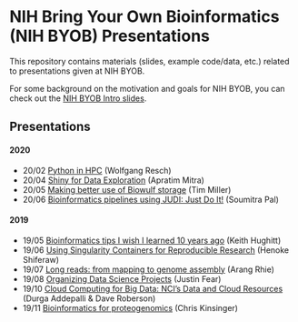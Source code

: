 # NIH Bring Your Own Bioinformatics (NIH BYOB) Presentations

This repository contains materials (slides, example code/data, etc.) related to
presentations given at NIH BYOB.

For some background on the motivation and goals for NIH BYOB, you can check out the 
[NIH BYOB Intro slides](https://khughitt.github.io/nih-byob-intro/#1).

## Presentations

#### 2020

- 20/02 [Python in HPC](2020/02_python-in-hpc) (Wolfgang Resch)
- 20/04 [Shiny for Data Exploration](2020/04_shiny-for-data-exploration) (Apratim Mitra)
- 20/05 [Making better use of Biowulf storage](2020/05_biowulf-storage) (Tim Miller)
- 20/06 [Bioinformatics pipelines using JUDI: Just Do It!](2020/06_pipelines-using-judi) (Soumitra Pal)

#### 2019

- 19/05 [Bioinformatics tips I wish I learned 10 years ago](2019/05_bioinformatics-tips) (Keith Hughitt)
- 19/06 [Using Singularity Containers for Reproducible Research](2019/06_singularity-for-reproducible-research) (Henoke Shiferaw)
- 19/07 [Long reads: from mapping to genome assembly](2019/07_long-reads) (Arang Rhie)
- 19/08 [Organizing Data Science Projects](2019/08_organizing-data-science-projects) (Justin Fear)
- 19/10 [Cloud Computing for Big Data: NCI’s Data and Cloud Resources](2019/10_cancer-genomics-cloud) (Durga Addepalli & Dave Roberson)
- 19/11 [Bioinformatics for proteogenomics](2019/11_bioinformatics-for-proteogenomics) (Chris Kinsinger)

